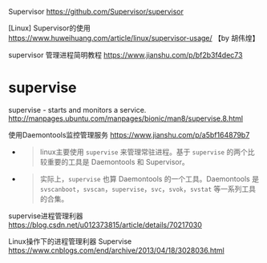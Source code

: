 
Supervisor https://github.com/Supervisor/supervisor

[Linux] Supervisor的使用 https://www.huweihuang.com/article/linux/supervisor-usage/ 【by 胡伟煌】

supervisor 管理进程简明教程 https://www.jianshu.com/p/bf2b3f4dec73

# supervise

supervise - starts and monitors a service. http://manpages.ubuntu.com/manpages/bionic/man8/supervise.8.html

使用Daemontools监控管理服务 https://www.jianshu.com/p/a5bf164879b7
- > linux主要使用 `supervise` 来管理常驻进程。基于 `supervise` 的两个比较重要的工具是 Daemontools 和 Supervisor。
- > 实际上，`supervise` 也算 Daemontools 的一个工具。Daemontools 是 `svscanboot`，`svscan`，`supervise`，`svc`，`svok`，`svstat` 等一系列工具的合集。

supervise进程管理利器 https://blog.csdn.net/u012373815/article/details/70217030

Linux操作下的进程管理利器 Supervise https://www.cnblogs.com/end/archive/2013/04/18/3028036.html
